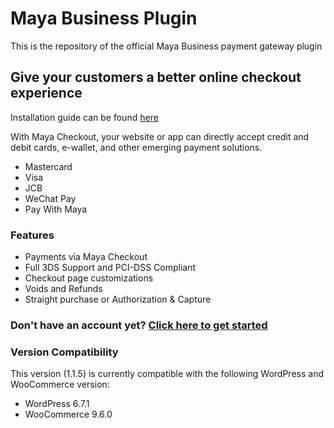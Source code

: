 # Maya Business Plugin

This is the repository of the official Maya Business payment gateway plugin

## Give your customers a better online checkout experience

Installation guide can be found [here](https://s3-us-west-2.amazonaws.com/developers.paymaya.com.pg/plugins/WooCommerce+Plugin+Installation+Guide+2.0.pdf)

With Maya Checkout, your website or app can directly accept credit and debit cards, e-wallet, and other emerging payment solutions.
* Mastercard
* Visa
* JCB
* WeChat Pay
* Pay With Maya

### Features
* Payments via Maya Checkout
* Full 3DS Support and PCI-DSS Compliant
* Checkout page customizations
* Voids and Refunds
* Straight purchase or Authorization & Capture

### Don't have an account yet? [Click here to get started](https://enterprise.paymaya.com/solutions/plugins/woocommerce)

### Version Compatibility
This version (1.1.5) is currently compatible with the following WordPress and WooCommerce version:
* WordPress 6.7.1
* WooCommerce 9.6.0